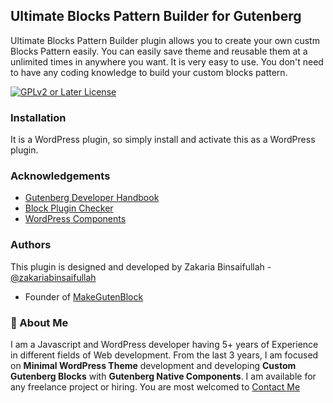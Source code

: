 
## Ultimate Blocks Pattern Builder for Gutenberg 
Ultimate Blocks Pattern Builder plugin allows you to create your own custm Blocks Pattern easily. You can easily save theme 
and reusable them at a unlimited times in anywhere you want. It is very easy to use. You don't need to have any coding knowledge 
to build your custom blocks pattern.

[![GPLv2 or Later License](https://img.shields.io/badge/License-GPL%20v3-yellow.svg)](https://opensource.org/licenses/)


### Installation

It is a WordPress plugin, so simply install and activate this as a WordPress plugin.
    
### Acknowledgements

 - [Gutenberg Developer Handbook](https://developer.wordpress.org/block-editor/)
 - [Block Plugin Checker](https://wordpress.org/plugins/developers/block-plugin-validator/)
 - [WordPress Components](https://wordpress.github.io/gutenberg/)


### Authors
This plugin is designed and developed by Zakaria Binsaifullah - [@zakariabinsaifullah](https://www.github.com/zakariabinsaifullah)
* Founder of [MakeGutenBlock](https://makegutenblock.com)



### 🚀 About Me
I am a Javascript and WordPress developer having 5+ years of Experience in different fields of Web development. From
the last 3 years, I am focused on **Minimal WordPress Theme** development and developing **Custom Gutenberg Blocks** with **Gutenberg Native Components**.
I am available for any freelance project or hiring. You are most welcomed to [Contact Me](https://makegutenblock.com)


